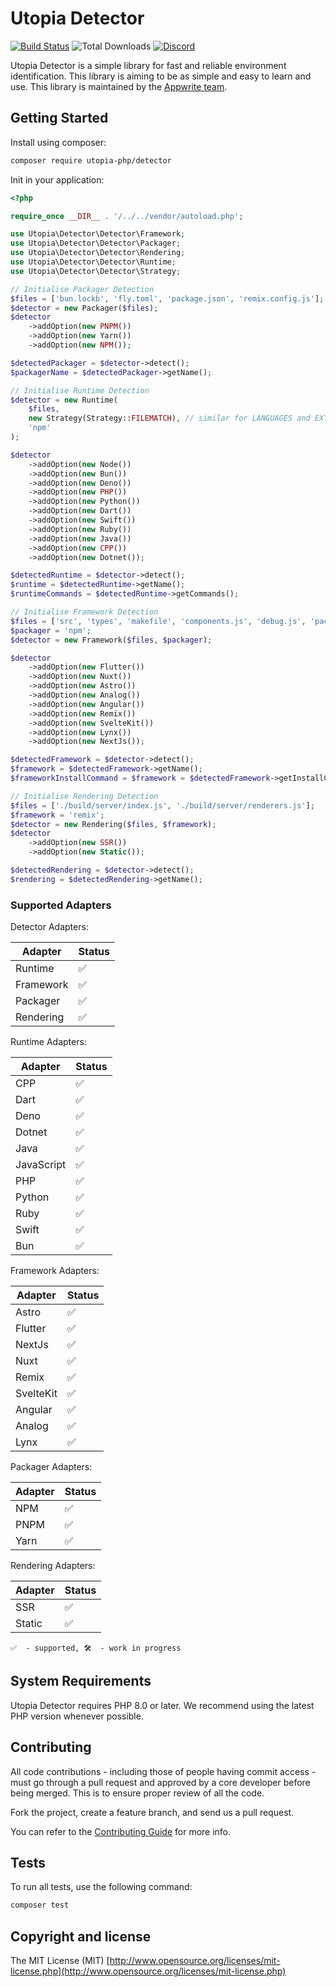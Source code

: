 # Utopia Detector

[![Build Status](https://travis-ci.org/utopia-php/detector.svg?branch=master)](https://travis-ci.com/utopia-php/detector)
![Total Downloads](https://img.shields.io/packagist/dt/utopia-php/detector.svg)
[![Discord](https://img.shields.io/discord/564160730845151244?label=discord)](https://appwrite.io/discord)

Utopia Detector is a simple library for fast and reliable environment identification. This library is aiming to be as simple and easy to learn and use. This library is maintained by the [Appwrite team](https://appwrite.io).

## Getting Started

Install using composer:
```bash
composer require utopia-php/detector
```

Init in your application:
```php
<?php

require_once __DIR__ . '/../../vendor/autoload.php';

use Utopia\Detector\Detector\Framework;
use Utopia\Detector\Detector\Packager;
use Utopia\Detector\Detector\Rendering;
use Utopia\Detector\Detector\Runtime;
use Utopia\Detector\Detector\Strategy;

// Initialise Packager Detection
$files = ['bun.lockb', 'fly.toml', 'package.json', 'remix.config.js'];
$detector = new Packager($files);
$detector
    ->addOption(new PNPM())
    ->addOption(new Yarn())
    ->addOption(new NPM());

$detectedPackager = $detector->detect();
$packagerName = $detectedPackager->getName();

// Initialise Runtime Detection
$detector = new Runtime(
    $files,
    new Strategy(Strategy::FILEMATCH), // similar for LANGUAGES and EXTENSIONS
    'npm'
);

$detector
    ->addOption(new Node())
    ->addOption(new Bun())
    ->addOption(new Deno())
    ->addOption(new PHP())
    ->addOption(new Python())
    ->addOption(new Dart())
    ->addOption(new Swift())
    ->addOption(new Ruby())
    ->addOption(new Java())
    ->addOption(new CPP())
    ->addOption(new Dotnet());

$detectedRuntime = $detector->detect();
$runtime = $detectedRuntime->getName();
$runtimeCommands = $detectedRuntime->getCommands();

// Initialise Framework Detection
$files = ['src', 'types', 'makefile', 'components.js', 'debug.js', 'package.json', 'svelte.config.js'];
$packager = 'npm';
$detector = new Framework($files, $packager);

$detector
    ->addOption(new Flutter())
    ->addOption(new Nuxt())
    ->addOption(new Astro())
    ->addOption(new Analog())
    ->addOption(new Angular())
    ->addOption(new Remix())
    ->addOption(new SvelteKit())
    ->addOption(new Lynx())
    ->addOption(new NextJs());

$detectedFramework = $detector->detect();
$framework = $detectedFramework->getName();
$frameworkInstallCommand = $framework = $detectedFramework->getInstallCommand();

// Initialise Rendering Detection
$files = ['./build/server/index.js', './build/server/renderers.js'];
$framework = 'remix';
$detector = new Rendering($files, $framework);
$detector
    ->addOption(new SSR())
    ->addOption(new Static());

$detectedRendering = $detector->detect();
$rendering = $detectedRendering->getName();
```

### Supported Adapters

Detector Adapters:

| Adapter | Status |
|---------|---------|
| Runtime | ✅ |
| Framework | ✅ |
| Packager | ✅ |
| Rendering | ✅ |

Runtime Adapters:

| Adapter | Status |
|---------|---------|
| CPP | ✅ |
| Dart | ✅ |
| Deno | ✅ |
| Dotnet | ✅ |
| Java | ✅ |
| JavaScript | ✅ |
| PHP | ✅ |
| Python | ✅ |
| Ruby | ✅ |
| Swift | ✅ |
| Bun | ✅ |

Framework Adapters:

| Adapter | Status |
|---------|---------|
| Astro | ✅ |
| Flutter | ✅ |
| NextJs | ✅ |
| Nuxt | ✅ |
| Remix | ✅ |
| SvelteKit | ✅ |
| Angular | ✅ |
| Analog | ✅ |
| Lynx | ✅ |

Packager Adapters:

| Adapter | Status |
|---------|---------|
| NPM | ✅ |
| PNPM | ✅ |
| Yarn | ✅ |

Rendering Adapters:

| Adapter | Status |
|---------|---------|
| SSR | ✅ |
| Static | ✅ |

`✅  - supported, 🛠  - work in progress`

## System Requirements

Utopia Detector requires PHP 8.0 or later. We recommend using the latest PHP version whenever possible.


## Contributing

All code contributions - including those of people having commit access - must go through a pull request and approved by a core developer before being merged. This is to ensure proper review of all the code.

Fork the project, create a feature branch, and send us a pull request.

You can refer to the [Contributing Guide](CONTRIBUTING.md) for more info.

## Tests

To run all tests, use the following command:

```bash
composer test
```

## Copyright and license

The MIT License (MIT) [http://www.opensource.org/licenses/mit-license.php](http://www.opensource.org/licenses/mit-license.php)
